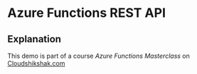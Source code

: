# Azure Functions REST API

## Explanation
This demo is part of a course *Azure Functions Masterclass* on [Cloudshikshak.com](https://cloudshikshak.com)